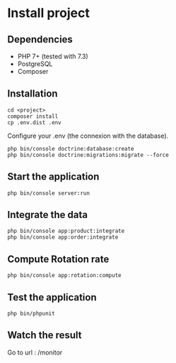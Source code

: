 # Install project

## Dependencies

- PHP 7+ (tested with 7.3)
- PostgreSQL
- Composer

## Installation

```
cd <project>
composer install
cp .env.dist .env
```

Configure your .env (the connexion with the database).

```
php bin/console doctrine:database:create
php bin/console doctrine:migrations:migrate --force
```

## Start the application

```
php bin/console server:run
```

## Integrate the data 
```
php bin/console app:product:integrate
php bin/console app:order:integrate

```

## Compute Rotation rate

```
php bin/console app:rotation:compute
```

## Test the application

```
php bin/phpunit
```

## Watch the result

Go to url : /monitor
